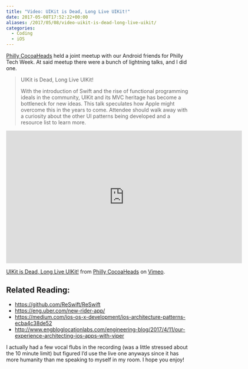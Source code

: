 ```yaml
---
title: "Video: UIKit is Dead, Long Live UIKit!"
date: 2017-05-08T17:52:22+00:00
aliases: /2017/05/08/video-uikit-is-dead-long-live-uikit/
categories:
  - Coding
  - iOS
---
```


[Philly CocoaHeads][1] held a joint meetup with our Android friends for Philly Tech Week. At said meetup there were a bunch of lightning talks, and I did one.

> UIKit is Dead, Long Live UIKit!
>
> With the introduction of Swift and the rise of functional programming ideals in the community, UIKit and its MVC heritage has become a bottleneck for new ideas. This talk speculates how Apple might overcome this in the years to come. Attendee should walk away with a curiosity about the other UI patterns being developed and a resource list to learn more.

<iframe src="https://player.vimeo.com/video/216539655" width="640" height="360" frameborder="0" webkitallowfullscreen mozallowfullscreen allowfullscreen></iframe>

[UIKit is Dead, Long Live UIKit!][2] from [Philly CocoaHeads][3] on [Vimeo][4].

## Related Reading:

- <https://github.com/ReSwift/ReSwift>
- <https://eng.uber.com/new-rider-app/>
- <https://medium.com/ios-os-x-development/ios-architecture-patterns-ecba4c38de52>
- <http://www.engbloglocationlabs.com/engineering-blog/2017/4/11/our-experience-architecting-ios-apps-with-viper>

I actually had a few vocal flubs in the recording (was a little stressed about the 10 minute limit) but figured I&#8217;d use the live one anyways since it has more humanity than me speaking to myself in my room. I hope you enjoy!

[1]: http://phillycocoa.org
[2]: https://vimeo.com/216539655
[3]: https://vimeo.com/phillycocoa
[4]: https://vimeo.com
